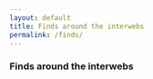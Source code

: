 ```yaml
---
layout: default
title: Finds around the interwebs
permalink: /finds/
---
```

### Finds around the interwebs

<style>
.pin-title { font-size:1.2em;color:#f90}
.pin-description { color:#111; }
.pin-tag { color:#777;font-size:0.9em; }
</style>
<script language="javascript" src="http://pinboard.in//widgets/v1/linkroll/?user=ethernick&count=250"></script>
